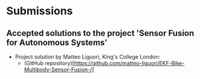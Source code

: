 # Submissions

## Accepted solutions to the project 'Sensor Fusion for Autonomous Systems'
- Project solution by Matteo Liguori, King's College London:
  - (GitHub repository)[https://github.com/matteo-liguori/EKF-Bike-Multibody-Sensor-Fusion-/] 
